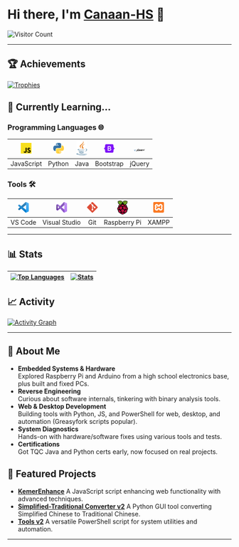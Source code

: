 # Hi there, I'm [Canaan-HS](https://github.com/Canaan-HS) :wave:

![Visitor Count](https://profile-counter.glitch.me/Canaan-HS/count.svg)

---

## :trophy: Achievements
[![Trophies](https://github-profile-trophy.vercel.app/?username=Canaan-HS&theme=dracula&rank=-?&column=-1&margin-w=5)](https://github.com/ryo-ma/github-profile-trophy)

## :seedling: Currently Learning...

### Programming Languages 🌐
| [<img src="./Resource/javascript.svg" alt="JavaScript" width="24">](https://javascript.com) | [<img src="./Resource/python.svg" alt="Python" width="24">](https://www.python.org/) | [<img src="./Resource/java.svg" alt="Java" width="24">](https://dev.java/) | [<img src="./Resource/bootstrap.svg" alt="Bootstrap" width="24">](https://getbootstrap.com/) | [<img src="./Resource/jquery.svg" alt="jQuery" width="24">](https://jquery.com/) |
| :----: | :----: | :----: | :----: | :----: |
| JavaScript | Python | Java | Bootstrap | jQuery |

### Tools 🛠️
| [<img src="./Resource/visual-studio-code.svg" alt="VS Code" width="24">](https://code.visualstudio.com/) | [<img src="./Resource/visual-studio.svg" alt="Visual Studio" width="24">](https://visualstudio.microsoft.com/) | [<img src="./Resource/git-icon.svg" alt="Git" width="24">](https://git-scm.com/) | [<img src="./Resource/raspberry-pi.svg" alt="Raspberry Pi" width="24">](https://www.raspberrypi.com/) | [<img src="./Resource/xampp.svg" alt="XAMPP" width="24">](https://www.apachefriends.org/) |
| :----: | :----: | :----: | :----: | :----: |
| VS Code | Visual Studio | Git | Raspberry Pi | XAMPP |

---

## :bar_chart: Stats
| [![Top Languages](https://github-readme-stats.vercel.app/api/top-langs/?username=Canaan-HS&langs_count=7&locale=en&layout=pie&bg_color=17153B&border_color=433D8B&title_color=6D67E4&text_color=E5B8F4)](https://github.com/anuraghazra/github-readme-stats) | [![Stats](https://github-readme-stats.vercel.app/api?username=Canaan-HS&show_icons=true&include_all_commits=true&rank_icon=percentile&show=reviews,discussions_started,discussions_answered,prs_merged&locale=en&card_width=650px&bg_color=17153B&border_color=433D8B&title_color=6D67E4&text_color=E5B8F4)](https://github.com/anuraghazra/github-readme-stats) |
| :----: | :----: |

## :chart_with_upwards_trend: Activity
[![Activity Graph](https://github-readme-activity-graph.vercel.app/graph?username=Canaan-HS&custom_title=Activity%20Record&days=40&height=400&radius=10&theme=dracula&bg_color=17153B&color=E5B8F4)](https://github.com/ashutosh00710/github-readme-activity-graph)

---

## :bust_in_silhouette: About Me

- **Embedded Systems & Hardware**  
  Explored Raspberry Pi and Arduino from a high school electronics base, plus built and fixed PCs.
- **Reverse Engineering**  
  Curious about software internals, tinkering with binary analysis tools.
- **Web & Desktop Development**  
  Building tools with Python, JS, and PowerShell for web, desktop, and automation (Greasyfork scripts popular).
- **System Diagnostics**  
  Hands-on with hardware/software fixes using various tools and tests.
- **Certifications**  
  Got TQC Java and Python certs early, now focused on real projects.

## :rocket: Featured Projects
- **[KemerEnhance](https://github.com/Canaan-HS/ProjectsLab/blob/main/JavaScript/Dev/KemerEnhance.js)**
  A JavaScript script enhancing web functionality with advanced techniques.
- **[Simplified-Traditional Converter v2](https://github.com/Canaan-HS/ProjectsLab/blob/main/Python/%E6%96%87%E6%9C%AC%E8%99%95%E7%90%86/%E7%B0%A1%E7%B9%81%E8%BD%89%E6%8F%9B%20v2.pyw)**
  A Python GUI tool converting Simplified Chinese to Traditional Chinese.
- **[Tools v2](https://github.com/Canaan-HS/ProjectsLab/blob/main/PowerShell/Tools/Tools%20v2.ps1)**
  A versatile PowerShell script for system utilities and automation.
---